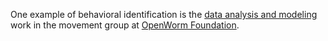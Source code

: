 One example of behavioral identification is the [data analysis and modeling](http://movement.openworm.org/) work in the movement group at [OpenWorm Foundation](http://openworm.org/).
